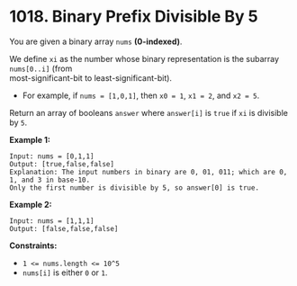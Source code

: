 # 1018. Binary Prefix Divisible By 5

You are given a binary array `nums` **(0-indexed)**.

We define `xi` as the number whose binary representation is the subarray `nums[0..i]` (from  
most-significant-bit to least-significant-bit).

- For example, if `nums = [1,0,1]`, then `x0 = 1`, `x1 = 2`, and `x2 = 5`.

Return an array of booleans `answer` where `answer[i]` is `true` if `xi` is divisible by `5`.

**Example 1:**

    Input: nums = [0,1,1]
    Output: [true,false,false]
    Explanation: The input numbers in binary are 0, 01, 011; which are 0, 1, and 3 in base-10.
    Only the first number is divisible by 5, so answer[0] is true.

**Example 2:**

    Input: nums = [1,1,1]
    Output: [false,false,false]

**Constraints:**

- `1 <= nums.length <= 10^5`
- `nums[i]` is either `0` or `1`.
